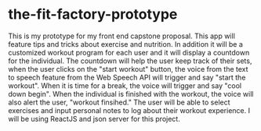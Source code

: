 # the-fit-factory-prototype
This is my prototype for my front end capstone proposal. This app will feature tips and tricks about exercise and nutrition. In addition it will be a customized workout program for each 
user and it will display a countdown for the individual. The countdown will help the user keep track of their sets, when the user clicks on the "start workout" button, the
voice from the text to speech feature from the Web Speech API will trigger and say "start the workout". When it is time for a break, the voice will trigger and say "cool down begin". When
the individual is finished with the workout, the voice will also alert the user, "workout finsihed." The user will be able to select exercises and input personal notes to log
about their workout experience. I will be using ReactJS and json server for this project.
